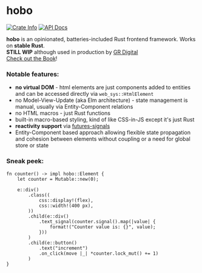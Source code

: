 # hobo

<a href="https://crates.io/crates/hobo"><img alt="Crate Info" src="https://img.shields.io/crates/v/hobo.svg"/></a>
<a href="https://docs.rs/hobo/"><img alt="API Docs" src="https://img.shields.io/badge/docs.rs-hobo-yellow"/></a>

**hobo** is an opinionated, batteries-included Rust frontend framework. Works on **stable Rust**.    
**STILL WIP** although used in production by [GR Digital](https://grdigital.co.uk/)    
[Check out the Book](https://grdigital.github.io/hobo/index.html)!

### Notable features:

* **no virtual DOM** - html elements are just components added to entities and can be accessed directly via `web_sys::HtmlElement`
* no Model-View-Update (aka Elm architecture) - state management is manual, usually via Entity-Component relations
* no HTML macros - just Rust functions
* built-in macro-based styling, kind of like CSS-in-JS except it's just Rust
* **reactivity support** via [futures-signals](https://github.com/Pauan/rust-signals)
* Entity-Component based approach allowing flexible state propagation and cohesion between elements without coupling or a need for global store or state

### Sneak peek:
```rust,noplaypen
fn counter() -> impl hobo::Element {
    let counter = Mutable::new(0);

    e::div()
        .class((
            css::display!(flex),
            css::width!(400 px),
        ))
        .child(e::div()
            .text_signal(counter.signal().map(|value| {
                format!("Counter value is: {}", value);
            }))
        )
        .child(e::button()
            .text("increment")
            .on_click(move |_| *counter.lock_mut() += 1)
        )
}
```
